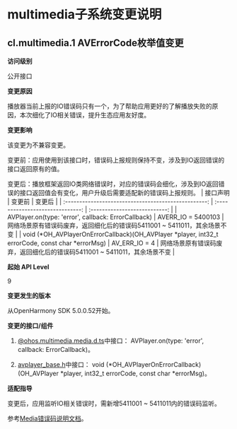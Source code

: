 # multimedia子系统变更说明

## cl.multimedia.1 	AVErrorCode枚举值变更

**访问级别**

公开接口

**变更原因**

播放器当前上报的IO错误码只有一个，为了帮助应用更好的了解播放失败的原因，本次细化了IO相关错误，提升生态应用友好度。

**变更影响**

该变更为不兼容变更。

变更前：应用使用到该接口时，错误码上报规则保持不变，涉及到IO返回错误的接口返回原有的值。

变更后：播放框架返回IO类网络错误时，对应的错误码会细化，涉及到IO返回错误的接口返回值会有变化，用户升级后需要适配新的错误码上报规则。
|                       接口声明                        |           变更前            |           变更后         |
| :--------------------------------------------------: | :------------------------------: | :---------------------------: |
| AVPlayer.on(type: 'error', callback: ErrorCallback)  |        AVERR_IO = 5400103        |     网络场景原有错误码废弃，返回细化后的错误码5411001 ~ 5411011，其余场景不变     |
| void (*OH_AVPlayerOnErrorCallback)(OH_AVPlayer *player, int32_t errorCode, const char *errorMsg) |        AV_ERR_IO = 4        |     网络场景原有错误码废弃，返回细化后的错误码5411001 ~ 5411011，其余场景不变      |

**起始 API Level**

9

**变更发生的版本**

从OpenHarmony SDK 5.0.0.52开始。

**变更的接口/组件**

1. [@ohos.multimedia.media.d.ts](https://gitee.com/openharmony/interface_sdk-js/blob/master/api/@ohos.multimedia.media.d.ts)中接口：
AVPlayer.on(type: 'error', callback: ErrorCallback)。

2. [avplayer_base.h](https://gitee.com/openharmony/interface_sdk_c/blob/master/multimedia/player_framework/avplayer_base.h)中接口：
void (*OH_AVPlayerOnErrorCallback)(OH_AVPlayer *player, int32_t errorCode, const char *errorMsg)。

**适配指导**

变更后，应用监听IO相关错误时，需新增5411001 ~ 5411011内的错误码监听。

参考[Media错误码说明文档](../../../application-dev/reference/apis-media-kit/errorcode-media.md)。